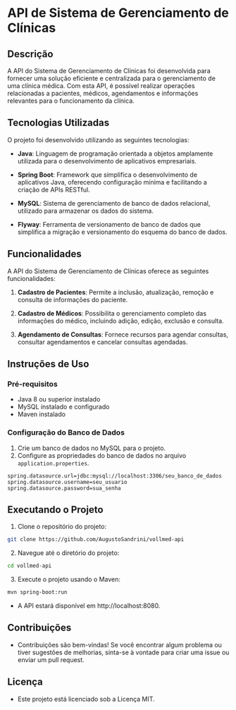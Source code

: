 # API de Sistema de Gerenciamento de Clínicas

## Descrição

A API do Sistema de Gerenciamento de Clínicas foi desenvolvida para fornecer uma solução eficiente e centralizada para o gerenciamento de uma clínica médica. Com esta API, é possível realizar operações relacionadas a pacientes, médicos, agendamentos e informações relevantes para o funcionamento da clínica.

## Tecnologias Utilizadas

O projeto foi desenvolvido utilizando as seguintes tecnologias:

- **Java**: Linguagem de programação orientada a objetos amplamente utilizada para o desenvolvimento de aplicativos empresariais.

- **Spring Boot**: Framework que simplifica o desenvolvimento de aplicativos Java, oferecendo configuração mínima e facilitando a criação de APIs RESTful.

- **MySQL**: Sistema de gerenciamento de banco de dados relacional, utilizado para armazenar os dados do sistema.

- **Flyway**: Ferramenta de versionamento de banco de dados que simplifica a migração e versionamento do esquema do banco de dados.

## Funcionalidades

A API do Sistema de Gerenciamento de Clínicas oferece as seguintes funcionalidades:

1. **Cadastro de Pacientes**: Permite a inclusão, atualização, remoção e consulta de informações do paciente.

2. **Cadastro de Médicos**: Possibilita o gerenciamento completo das informações do médico, incluindo adição, edição, exclusão e consulta.

3. **Agendamento de Consultas**: Fornece recursos para agendar consultas, consultar agendamentos e cancelar consultas agendadas.

## Instruções de Uso

### Pré-requisitos

- Java 8 ou superior instalado
- MySQL instalado e configurado
- Maven instalado

### Configuração do Banco de Dados

1. Crie um banco de dados no MySQL para o projeto.
2. Configure as propriedades do banco de dados no arquivo `application.properties`.

```properties
spring.datasource.url=jdbc:mysql://localhost:3306/seu_banco_de_dados
spring.datasource.username=seu_usuario
spring.datasource.password=sua_senha
```

## Executando o Projeto

1. Clone o repositório do projeto:

```bash
git clone https://github.com/AugustoSandrini/vollmed-api
```

2. Navegue até o diretório do projeto:

```bash
cd vollmed-api
```

3. Execute o projeto usando o Maven:

```bash
mvn spring-boot:run
```

- A API estará disponível em http://localhost:8080.

## Contribuições
- Contribuições são bem-vindas! Se você encontrar algum problema ou tiver sugestões de melhorias, sinta-se à vontade para criar uma issue ou enviar um pull request.

## Licença
- Este projeto está licenciado sob a Licença MIT.